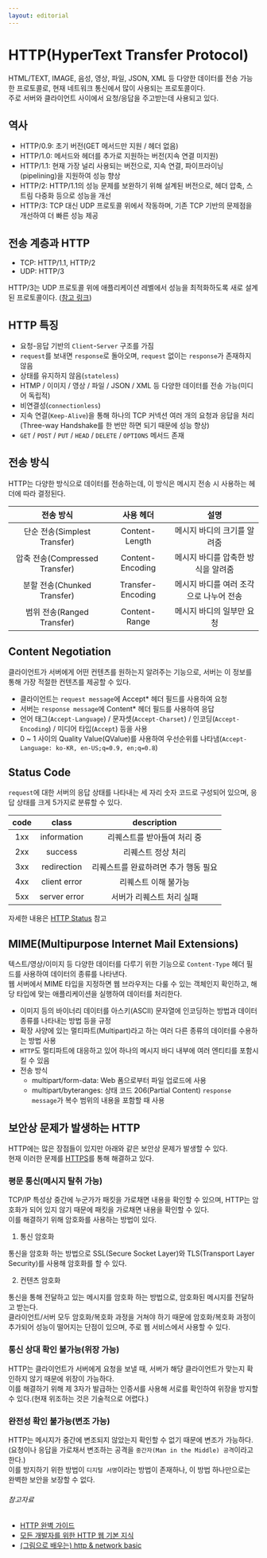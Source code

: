 ```yaml
---
layout: editorial
---
```


# HTTP(HyperText Transfer Protocol)

HTML/TEXT, IMAGE, 음성, 영상, 파일, JSON, XML 등 다양한 데이터를 전송 가능한 프로토콜로, 현재 네트워크 통신에서 많이 사용되는 프로토콜이다.  
주로 서버와 클라이언트 사이에서 요청/응답을 주고받는데 사용되고 있다.

## 역사

- HTTP/0.9: 초기 버전(GET 메서드만 지원 / 헤더 없음)
- HTTP/1.0: 메서드와 헤더를 추가로 지원하는 버전(지속 연결 미지원)
- HTTP/1.1: 현재 가장 널리 사용되는 버전으로, 지속 연결, 파이프라이닝(pipelining)을 지원하여 성능 향상
- HTTP/2: HTTP/1.1의 성능 문제를 보완하기 위해 설계된 버전으로, 헤더 압축, 스트림 다중화 등으로 성능을 개선
- HTTP/3: TCP 대신 UDP 프로토콜 위에서 작동하며, 기존 TCP 기반의 문제점을 개선하여 더 빠른 성능 제공

## 전송 계층과 HTTP

- TCP: HTTP/1.1, HTTP/2
- UDP: HTTP/3

HTTP/3는 UDP 프로토콜 위에 애플리케이션 레벨에서 성능을 최적화하도록 새로 설계된 프로토콜이다.
([참고 링크](https://evan-moon.github.io/2019/10/08/what-is-http3/))

## HTTP 특징

- 요청-응답 기반의 `Client`-`Server` 구조를 가짐
- `request`를 보내면 `response`로 돌아오며, `request` 없이는 `response`가 존재하지 않음
- 상태를 유지하지 않음(`stateless`)
- HTMP / 이미지 / 영상 / 파일 / JSON / XML 등 다양한 데이터를 전송 가능(미디어 독립적)
- 비연결성(`connectionless`)
- 지속 연결(`Keep-Alive`)을 통해 하나의 TCP 커넥션 여러 개의 요청과 응답을 처리(Three-way Handshake를 한 번만 하면 되기 때문에 성능 향상)
- `GET` / `POST` / `PUT` / `HEAD` / `DELETE` / `OPTIONS` 메서드 존재

## 전송 방식

HTTP는 다양한 방식으로 데이터를 전송하는데, 이 방식은 메시지 전송 시 사용하는 헤더에 따라 결정된다.

|           전송 방식            |       사용 헤더       |           설명           |
|:--------------------------:|:-----------------:|:----------------------:|
|  단순 전송(Simplest Transfer)  |  Content-Length   |    메시지 바디의 크기를 알려줌     |
| 압축 전송(Compressed Transfer) | Content-Encoding  |  메시지 바디를 압축한 방식을 알려줌   |
|  분할 전송(Chunked Transfer)   | Transfer-Encoding | 메시지 바디를 여러 조각으로 나누어 전송 |
|   범위 전송(Ranged Transfer)   |   Content-Range   |     메시지 바디의 일부만 요청     |

## Content Negotiation

클라이언트가 서버에게 어떤 컨텐츠를 원하는지 알려주는 기능으로, 서버는 이 정보를 통해 가장 적절한 컨텐츠를 제공할 수 있다.

- 클라이언트는 `request message`에 Accept* 헤더 필드를 사용하여 요청
- 서버는 `response message`에 Content* 헤더 필드를 사용하여 응답
- 언어 태그(`Accept-Language`) / 문자셋(`Accept-Charset`) / 인코딩(`Accept-Encoding`) / 미디어 타입(`Accept`) 등을 사용
- 0 ~ 1 사이의 Quality Value(QValue)를 사용하여 우선순위를 나타냄(`Accept-Language: ko-KR, en-US;q=0.9, en;q=0.8`)

## Status Code

`request`에 대한 서버의 응답 상태를 나타내는 세 자리 숫자 코드로 구성되어 있으며, 응답 상태를 크게 5가지로 분류할 수 있다.

| code |    class     |     description      |
|:----:|:------------:|:--------------------:|
| 1xx  | information  |   리퀘스트를 받아들여 처리 중    |
| 2xx  |   success    |      리퀘스트 정상 처리      |
| 3xx  | redirection  | 리퀘스트를 완료하려면 추가 행동 필요 |
| 4xx  | client error |     리퀘스트 이해 불가능      |
| 5xx  | server error |    서버가 리퀘스트 처리 실패    |

자세한 내용은 [HTTP Status](https://developer.mozilla.org/ko/docs/Web/HTTP/Status) 참고

## MIME(Multipurpose Internet Mail Extensions)

텍스트/영상/이미지 등 다양한 데이터를 다루기 위한 기능으로 `Content-Type` 헤더 필드를 사용하여 데이터의 종류를 나타낸다.  
웹 서버에서 MIME 타입을 지정하면 웹 브라우저는 다룰 수 있는 객체인지 확인하고, 해당 타입에 맞는 애플리케이션을 실행하여 데이터를 처리한다.

- 이미지 등의 바이너리 데이터를 아스키(ASCII) 문자열에 인코딩하는 방법과 데이터 종류를 나타내는 방법 등을 규정
- 확장 사양에 있는 멀티파트(Multipart)라고 하는 여러 다른 종류의 데이터를 수용하는 방법 사용
- `HTTP`도 멀티파트에 대응하고 있어 하나의 메시지 바디 내부에 여러 엔티티를 포함시킬 수 있음
- 전송 방식
    - multipart/form-data: Web 폼으로부터 파일 업로드에 사용
    - multipart/byteranges: 상태 코드 206(Partial Content) `response message`가 복수 범위의 내용을 포함할 때 사용

## 보안상 문제가 발생하는 HTTP

HTTP에는 많은 장점들이 있지만 아래와 같은 보안상 문제가 발생할 수 있다.  
현재 이러한 문제를 [HTTPS](https.md)를 통해 해결하고 있다.

### 평문 통신(메시지 탈취 가능)

TCP/IP 특성상 중간에 누군가가 패킷을 가로채면 내용을 확인할 수 있으며, HTTP는 암호화가 되어 있지 않기 때문에 패킷을 가로채면 내용을 확인할 수 있다.  
이를 해결하기 위해 암호화를 사용하는 방법이 있다.

1. 통신 암호화

통신을 암호화 하는 방법으로 SSL(Secure Socket Layer)와 TLS(Transport Layer Security)를 사용해 암호화를 할 수 있다.

2. 컨텐츠 암호화

통신을 통해 전달하고 있는 메시지를 암호화 하는 방법으로, 암호화된 메시지를 전달하고 받는다.  
클라이언트/서버 모두 암호화/복호화 과정을 거쳐야 하기 때문에 암호화/복호화 과정이 추가되어 성능이 떨어지는 단점이 있으며, 주로 웹 서비스에서 사용할 수 있다.

### 통신 상대 확인 불가능(위장 가능)

HTTP는 클라이언트가 서버에게 요청을 보낼 때, 서버가 해당 클라이언트가 맞는지 확인하지 않기 때문에 위장이 가능하다.  
이를 해결하기 위해 제 3자가 발급하는 인증서를 사용해 서로를 확인하여 위장을 방지할 수 있다.(현재 위조하는 것은 기술적으로 어렵다.)

### 완전성 확인 불가능(변조 가능)

HTTP는 메시지가 중간에 변조되지 않았는지 확인할 수 없기 때문에 변조가 가능하다.(요청이나 응답을 가로채서 변조하는 공격을 `중간자(Man in the Middle) 공격`이라고 한다.)  
이를 방지하기 위한 방법이 `디지털 서명`이라는 방법이 존재하나, 이 방법 하나만으로는 완벽한 보안을 보장할 수 없다.

###### 참고자료

- [HTTP 완벽 가이드](https://www.nl.go.kr/seoji/contents/S80100000000.do?schM=intgr_detail_view_isbn&page=1&pageUnit=10&schType=simple&schStr=HTTP+완벽+가이드&isbn=9788966261208&cipId=200309770%2C4096969)
- [모든 개발자를 위한 HTTP 웹 기본 지식](https://www.inflearn.com/course/http-웹-네트워크)
- [(그림으로 배우는) http & network basic](https://www.nl.go.kr/seoji/contents/S80100000000.do?schM=intgr_detail_view_isbn&page=1&pageUnit=10&schType=simple&schStr=9788931447897&isbn=9788931447897&cipId=200443691%2C)